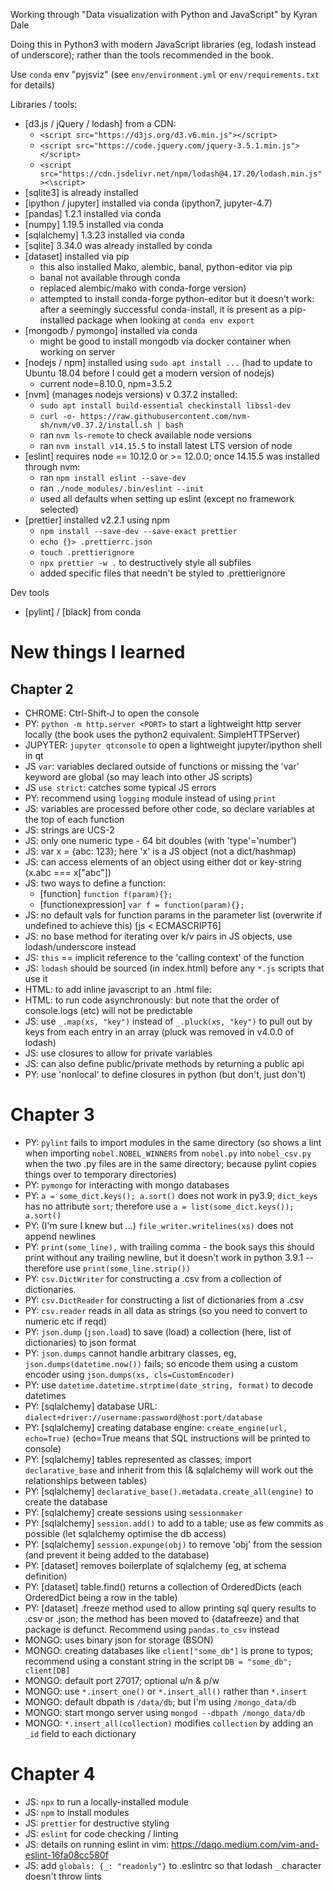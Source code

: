 Working through "Data visualization with Python and JavaScript" by Kyran Dale

Doing this in Python3 with modern JavaScript libraries (eg, lodash instead of
underscore); rather than the tools recommended in the book.

Use `conda` env "pyjsviz" (see `env/environment.yml` or `env/requirements.txt`
for details)

Libraries / tools:

- [d3.js / jQuery / lodash] from a CDN:
  - `<script src="https://d3js.org/d3.v6.min.js"></script>`
  - `<script src="https://code.jquery.com/jquery-3.5.1.min.js"></script>`
  - `<script src="https://cdn.jsdelivr.net/npm/lodash@4.17.20/lodash.min.js"><\script>`
- [sqlite3] is already installed
- [ipython / jupyter] installed via conda (ipython7, jupyter-4.7)
- [pandas] 1.2.1 installed via conda
- [numpy] 1.19.5 installed via conda
- [sqlalchemy] 1.3.23 installed via conda
- [sqlite] 3.34.0 was already installed by conda
- [dataset] installed via pip
  - this also installed Mako, alembic, banal, python-editor via pip
  - banal not available through conda
  - replaced alembic/mako with conda-forge version)
  - attempted to install conda-forge python-editor but it doesn't work: after
    a seemingly successful conda-install, it is present as a pip-installed
    package when looking at `conda env export`
- [mongodb / pymongo] installed via conda
  - might be good to install mongodb via docker container when working on
    server
- [nodejs / npm] installed using `sudo apt install ...` (had to update to
  Ubuntu 18.04 before I could get a modern version of nodejs)
  - current node=8.10.0, npm=3.5.2
- [nvm] (manages nodejs versions) v 0.37.2 installed:
  - `sudo apt install build-essential checkinstall libssl-dev`
  - `curl -o- https://raw.githubusercontent.com/nvm-sh/nvm/v0.37.2/install.sh | bash`
  - ran `nvm ls-remote` to check available node versions
  - ran `nvm install v14.15.5` to install latest LTS version of node
- [eslint] requires node == 10.12.0 or >= 12.0.0; once 14.15.5 was installed
  through nvm:
  - ran `npm install eslint --save-dev`
  - ran `./node_modules/.bin/eslint --init`
  - used all defaults when setting up eslint (except no framework selected)
- [prettier] installed v2.2.1 using npm
  - `npm install --save-dev --save-exact prettier`
  - `echo {}> .prettierrc.json`
  - `touch .prettierignore`
  - `npx prettier -w .` to destructively style all subfiles
  - added specific files that needn't be styled to .prettierignore

Dev tools

- [pylint] / [black] from conda

# New things I learned

## Chapter 2

- CHROME: Ctrl-Shift-J to open the console
- PY: `python -m http.server <PORT>` to start a lightweight http server locally
  (the book uses the python2 equivalent: SimpleHTTPServer)
- JUPYTER: `jupyter qtconsole` to open a lightweight jupyter/ipython shell in
  qt
- JS `var`: variables declared outside of functions or missing the 'var'
  keyword are global (so may leach into other JS scripts)
- JS `use strict`: catches some typical JS errors
- PY: recommend using `logging` module instead of using `print`
- JS: variables are processed before other code, so declare variables at the
  top of each function
- JS: strings are UCS-2
- JS: only one numeric type - 64 bit doubles (with 'type'='number')
- JS: var x = {abc: 123}; here 'x' is a JS object (not a dict/hashmap)
- JS: can access elements of an object using either dot or key-string (x.abc
  === x["abc"])
- JS: two ways to define a function:
  - [function] `function f(param){};`
  - [functionexpression] `var f = function(param){};`
- JS: no default vals for function params in the parameter list (overwrite if
  undefined to achieve this) [js < ECMASCRIPT6]
- JS: no base method for iterating over k/v pairs in JS objects, use
  lodash/underscore instead
- JS: `this` == implicit reference to the 'calling context' of the function
- JS: `lodash` should be sourced (in index.html) before any `*.js` scripts that
  use it
- HTML: to add inline javascript to an .html file: <script>some_javascript;</script>
- HTML: to run code asynchronously: <script type="XYZ" src="some/path" async></script>
  but note that the order of console.logs (etc) will not be predictable
- JS: use `_.map(xs, "key")` instead of `_.pluck(xs, "key")` to pull out by
  keys from each entry in an array (pluck was removed in v4.0.0 of lodash)
- JS: use closures to allow for private variables
- JS: can also define public/private methods by returning a public api
- PY: use 'nonlocal' to define closures in python (but don't, just don't)

# Chapter 3

- PY: `pylint` fails to import modules in the same directory (so shows a lint
  when importing `nobel.NOBEL_WINNERS` from `nobel.py` into `nobel_csv.py` when
  the two .py files are in the same directory; because pylint copies things
  over to temporary directories)
- PY: `pymongo` for interacting with mongo databases
- PY: `a = some_dict.keys(); a.sort()` does not work in py3.9; `dict_keys` has
  no attribute `sort`; therefore use `a = list(some_dict.keys()); a.sort()`
- PY: (I'm sure I knew but ...) `file_writer.writelines(xs)` does not append
  newlines
- PY: `print(some_line),` with trailing comma - the book says this should print
  without any trailing newline, but it doesn't work in python 3.9.1 --
  therefore use `print(some_line.strip())`
- PY: `csv.DictWriter` for constructing a .csv from a collection of
  dictionaries.
- PY: `csv.DictReader` for constructing a list of dictionaries from a .csv
- PY: `csv.reader` reads in all data as strings (so you need to convert to
  numeric etc if reqd)
- PY: `json.dump` (`json.load`) to save (load) a collection (here, list of
  dictionaries) to json format
- PY: `json.dumps` cannot handle arbitrary classes, eg,
  `json.dumps(datetime.now())` fails; so encode them using a custom encoder
  using `json.dumps(xs, cls=CustomEncoder)`
- PY: use `datetime.datetime.strptime(date_string, format)` to decode datetimes
- PY: [sqlalchemy] database URL:
  `dialect+driver://username:password@host:port/database`
- PY: [sqlalchemy] creating database engine: `create_engine(url, echo=True)`
  (echo=True means that SQL instructions will be printed to console)
- PY: [sqlalchemy] tables represented as classes; import `declarative_base` and
  inherit from this (& sqlalchemy will work out the relationships between
  tables)
- PY: [sqlalchemy] `declarative_base().metadata.create_all(engine)` to create
  the database
- PY: [sqlalchemy] create sessions using `sessionmaker`
- PY: [sqlalchemy] `session.add()` to add to a table; use as few commits as
  possible (let sqlalchemy optimise the db access)
- PY: [sqlalchemy] `session.expunge(obj)` to remove 'obj' from the session (and
  prevent it being added to the database)
- PY: [dataset] removes boilerplate of sqlalchemy (eg, at schema definition)
- PY: [dataset] table.find() returns a collection of OrderedDicts (each
  OrderedDict being a row in the table)
- PY: [dataset] .freeze method used to allow printing sql query results to .csv
  or .json; the method has been moved to {datafreeze} and that package is
  defunct. Recommend using `pandas.to_csv` instead
- MONGO: uses binary json for storage (BSON)
- MONGO: creating databases like `client["some_db"]` is prone to typos;
  recommend using a constant string in the script `DB = "some_db"; client[DB]`
- MONGO: default port 27017; optional u/n & p/w
- MONGO: use `*.insert_one()` or `*.insert_all()` rather than `*.insert`
- MONGO: default dbpath is `/data/db`; but I'm using `/mongo_data/db`
- MONGO: start mongo server using `mongod --dbpath /mongo_data/db`
- MONGO: `*.insert_all(collection)` modifies `collection` by adding an `_id`
  field to each dictionary

# Chapter 4

- JS: `npx` to run a locally-installed module
- JS: `npm` to install modules
- JS: `prettier` for destructive styling
- JS: `eslint` for code checking / linting
- JS: details on running eslint in vim: https://daqo.medium.com/vim-and-eslint-16fa08cc580f
- JS: add `globals: {_: "readonly"}` to .eslintrc so that lodash `_` character
  doesn't throw lints
